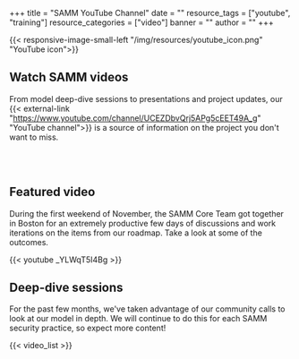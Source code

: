 +++
title = "SAMM YouTube Channel"
date = ""
resource_tags = ["youtube", "training"]
resource_categories = ["video"]
banner = ""
author = ""
+++

{{< responsive-image-small-left  "/img/resources/youtube_icon.png" "YouTube icon">}}

## Watch SAMM videos

From model deep-dive sessions to presentations and project updates, our {{< external-link "https://www.youtube.com/channel/UCEZDbvQrj5APg5cEET49A_g" "YouTube channel">}} is a source of information on the project you don't want to miss.

<br/><br/>

## Featured video

During the first weekend of November, the SAMM Core Team got together in Boston for an extremely productive few days of discussions and work iterations on the items from our roadmap. Take a look at some of the outcomes.

{{< youtube _YLWqT5I4Bg >}}

## Deep-dive sessions

For the past few months, we've taken advantage of our community calls to look at our model in depth. We will continue to do this for each SAMM security practice, so expect more content!

{{< video_list >}}

